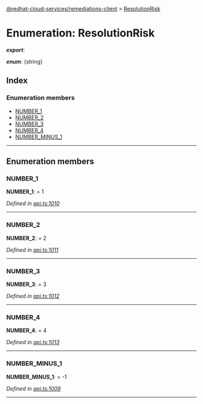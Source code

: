 [@redhat-cloud-services/remediations-client](../README.md) > [ResolutionRisk](../enums/resolutionrisk.md)

# Enumeration: ResolutionRisk

*__export__*: 

*__enum__*: {string}

## Index

### Enumeration members

* [NUMBER_1](resolutionrisk.md#number_1)
* [NUMBER_2](resolutionrisk.md#number_2)
* [NUMBER_3](resolutionrisk.md#number_3)
* [NUMBER_4](resolutionrisk.md#number_4)
* [NUMBER_MINUS_1](resolutionrisk.md#number_minus_1)

---

## Enumeration members

<a id="number_1"></a>

###  NUMBER_1

**NUMBER_1**:  = 1

*Defined in [api.ts:1010](https://github.com/RedHatInsights/javascript-clients/blob/master/packages/remediations/api.ts#L1010)*

___
<a id="number_2"></a>

###  NUMBER_2

**NUMBER_2**:  = 2

*Defined in [api.ts:1011](https://github.com/RedHatInsights/javascript-clients/blob/master/packages/remediations/api.ts#L1011)*

___
<a id="number_3"></a>

###  NUMBER_3

**NUMBER_3**:  = 3

*Defined in [api.ts:1012](https://github.com/RedHatInsights/javascript-clients/blob/master/packages/remediations/api.ts#L1012)*

___
<a id="number_4"></a>

###  NUMBER_4

**NUMBER_4**:  = 4

*Defined in [api.ts:1013](https://github.com/RedHatInsights/javascript-clients/blob/master/packages/remediations/api.ts#L1013)*

___
<a id="number_minus_1"></a>

###  NUMBER_MINUS_1

**NUMBER_MINUS_1**:  =  -1

*Defined in [api.ts:1009](https://github.com/RedHatInsights/javascript-clients/blob/master/packages/remediations/api.ts#L1009)*

___

